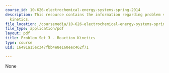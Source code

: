 ```yaml
---
course_id: 10-626-electrochemical-energy-systems-spring-2014
description: This resource contains the information regarding problem set 3 reaction
  kinetics.
file_location: /coursemedia/10-626-electrochemical-energy-systems-spring-2014/16491a15ec347fbb4e8e160eec462f71_MIT10_626S14_PSet_3_2014.pdf
file_type: application/pdf
layout: pdf
title: Problem Set 3 - Reaction Kinetics
type: course
uid: 16491a15ec347fbb4e8e160eec462f71

---
```

None